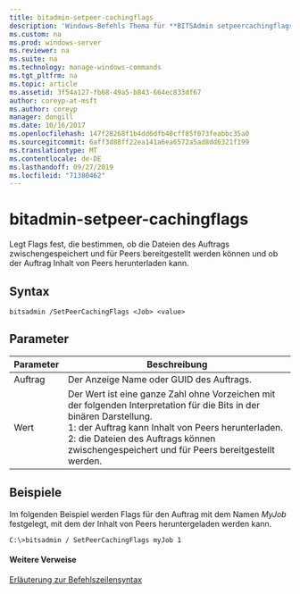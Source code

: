 ```yaml
---
title: bitadmin-setpeer-cachingflags
description: 'Windows-Befehls Thema für **BITSAdmin setpeercachingflags** : Legt Flags fest, die bestimmen, ob die Dateien des Auftrags zwischengespeichert und für Peers bereitgestellt werden können und ob der Auftrag Inhalt von Peers herunterladen kann.'
ms.custom: na
ms.prod: windows-server
ms.reviewer: na
ms.suite: na
ms.technology: manage-windows-commands
ms.tgt_pltfrm: na
ms.topic: article
ms.assetid: 3f54a127-fb68-49a5-b843-664ec833df67
author: coreyp-at-msft
ms.author: coreyp
manager: dongill
ms.date: 10/16/2017
ms.openlocfilehash: 147f28268f1b4dd6dfb40cff85f073feabbc35a0
ms.sourcegitcommit: 6aff3d88ff22ea141a6ea6572a5ad8dd6321f199
ms.translationtype: MT
ms.contentlocale: de-DE
ms.lasthandoff: 09/27/2019
ms.locfileid: "71380462"
---
```

# <a name="bitsadmin-setpeercachingflags"></a>bitadmin-setpeer-cachingflags



Legt Flags fest, die bestimmen, ob die Dateien des Auftrags zwischengespeichert und für Peers bereitgestellt werden können und ob der Auftrag Inhalt von Peers herunterladen kann.

## <a name="syntax"></a>Syntax

```
bitsadmin /SetPeerCachingFlags <Job> <value> 
```

## <a name="parameters"></a>Parameter

|Parameter|Beschreibung|
|---------|-----------|
|Auftrag|Der Anzeige Name oder GUID des Auftrags.|
|Wert|Der Wert ist eine ganze Zahl ohne Vorzeichen mit der folgenden Interpretation für die Bits in der binären Darstellung.</br>1: der Auftrag kann Inhalt von Peers herunterladen.</br>2: die Dateien des Auftrags können zwischengespeichert und für Peers bereitgestellt werden.|

## <a name="BKMK_examples"></a>Beispiele

Im folgenden Beispiel werden Flags für den Auftrag mit dem Namen *MyJob* festgelegt, mit dem der Inhalt von Peers heruntergeladen werden kann.
```
C:\>bitsadmin / SetPeerCachingFlags myJob 1 
```

#### <a name="additional-references"></a>Weitere Verweise

[Erläuterung zur Befehlszeilensyntax](command-line-syntax-key.md)